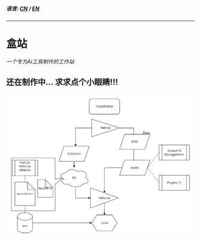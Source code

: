##### 语言: [CN](./README/README_cn.md "中文版") / [EN](README.md "英文版") 
***
# 盒站
*一个专为Ai工具制作的工作站*

## 还在制作中... 求求点个小眼睛!!!
![Work flow of the app](../README/ColabStation_Diagram.png "Diagram")